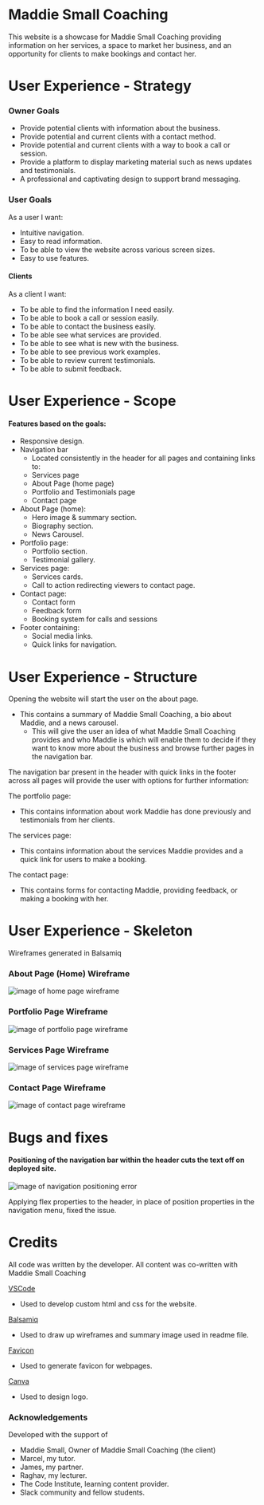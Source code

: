 # Maddie Small Coaching
This website is a showcase for Maddie Small Coaching providing information on her services, a space to market her business, and an opportunity for clients to make bookings and contact her.


# User Experience - Strategy

### Owner Goals
- Provide potential clients with information about the business.
- Provide potential and current clients with a contact method.
- Provide potential and current clients with a way to book a call or session.
- Provide a platform to display marketing material such as news updates and testimonials.
- A professional and captivating design to support brand messaging.

### User Goals

As a user I want:

- Intuitive navigation.
- Easy to read information.
- To be able to view the website across various screen sizes.
- Easy to use features.

#### Clients

As a client I want:

- To be able to find the information I need easily.
- To be able to book a call or session easily.
- To be able to contact the business easily.
- To be able see what services are provided.
- To be able to see what is new with the business.
- To be able to see previous work examples.
- To be able to review current testimonials.
- To be able to submit feedback.

# User Experience - Scope

#### Features based on the goals:

- Responsive design.
- Navigation bar
    - Located consistently in the header for all pages and containing links to:
    - Services page
    - About Page (home page)
    - Portfolio and Testimonials page
    - Contact page
- About Page (home):
    - Hero image & summary section.
    - Biography section.
    - News Carousel. 
- Portfolio page:
    - Portfolio section.
    - Testimonial gallery.
- Services page:
    - Services cards.
    - Call to action redirecting viewers to contact page.
- Contact page:
    - Contact form
    - Feedback form
    - Booking system for calls and sessions
- Footer containing:
    - Social media links.
    - Quick links for navigation.

# User Experience - Structure

Opening the website will start the user on the about page.
- This contains a summary of Maddie Small Coaching, a bio about Maddie, and a news carousel.
    - This will give the user an idea of what Maddie Small Coaching provides and who Maddie is which will enable them to decide if they want to know more about the business and browse further pages in the navigation bar.

The navigation bar present in the header with quick links in the footer across all pages will provide the user with options for further information:

The portfolio page:
- This contains information about work Maddie has done previously and testimonials from her clients.

The services page:
- This contains information about the services Maddie provides and a quick link for users to make a booking.

The contact page:
- This contains forms for contacting Maddie, providing feedback, or making a booking with her.

# User Experience - Skeleton 

Wireframes generated in Balsamiq 

### About Page (Home) Wireframe

![image of home page wireframe](assets/readme-media/wireframes/home-wireframe.png)

### Portfolio Page Wireframe

![image of portfolio page wireframe](assets/readme-media/wireframes/portfolio-wireframe.png)

### Services Page Wireframe

![image of services page wireframe](assets/readme-media/wireframes/services-wireframe.png)

### Contact Page Wireframe

![image of contact page wireframe](assets/readme-media/wireframes/contact-wireframe.png)

# Bugs and fixes

#### Positioning of the navigation bar within the header cuts the text off on deployed site.

![image of navigation positioning error](assets/readme-media/bugs/nav-error.png)

Applying flex properties to the header, in place of position properties in the navigation menu, fixed the issue.

# Credits

All code was written by the developer.
All content was co-written with Maddie Small Coaching 

[VSCode](https://code.visualstudio.com/)

- Used to develop custom html and css for the website.

[Balsamiq](https://balsamiq.com/)

- Used to draw up wireframes and summary image used in readme file.

[Favicon](https://favicon.io/)

- Used to generate favicon for webpages.

[Canva](https://www.canva.com/)

- Used to design logo.

### Acknowledgements

Developed with the support of

- Maddie Small, Owner of Maddie Small Coaching (the client)
- Marcel, my tutor.
- James, my partner.
- Raghav, my lecturer.
- The Code Institute, learning content provider.
- Slack community and fellow students.